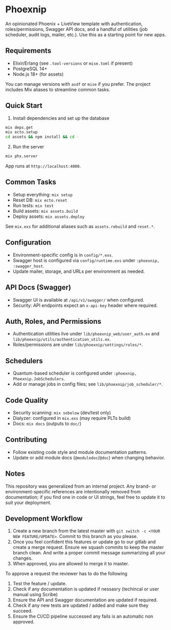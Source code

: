 # Phoexnip

An opinionated Phoenix + LiveView template with authentication, roles/permissions, Swagger API docs, and a handful of utilities (job scheduler, audit logs, mailer, etc.). Use this as a starting point for new apps.

## Requirements

- Elixir/Erlang (see `.tool-versions` or `mise.toml` if present)
- PostgreSQL 14+
- Node.js 18+ (for assets)

You can manage versions with `asdf` or `mise` if you prefer. The project includes Mix aliases to streamline common tasks.

## Quick Start

1) Install dependencies and set up the database

```bash
mix deps.get
mix ecto.setup
cd assets && npm install && cd -
```

2) Run the server

```bash
mix phx.server
```

App runs at `http://localhost:4000`.

## Common Tasks

- Setup everything: `mix setup`
- Reset DB: `mix ecto.reset`
- Run tests: `mix test`
- Build assets: `mix assets.build`
- Deploy assets: `mix assets.deploy`

See `mix.exs` for additional aliases such as `assets.rebuild` and `reset.*`.

## Configuration

- Environment-specific config is in `config/*.exs`.
- Swagger host is configured via `config/runtime.exs` under `:phoexnip, :swagger_host`.
- Update mailer, storage, and URLs per environment as needed.

## API Docs (Swagger)

- Swagger UI is available at `/api/v1/swagger/` when configured.
- Security: API endpoints expect an `x-api-key` header where required.

## Auth, Roles, and Permissions

- Authentication utilities live under `lib/phoexnip_web/user_auth.ex` and `lib/phoexnip/utils/authentication_utils.ex`.
- Roles/permissions are under `lib/phoexnip/settings/roles/*`.

## Schedulers

- Quantum-based scheduler is configured under `:phoexnip, Phoexnip.JobSchedulers`.
- Add or manage jobs in config files; see `lib/phoexnip/job_scheduler/*`.

## Code Quality

- Security scanning: `mix sobelow` (dev/test only)
- Dialyzer: configured in `mix.exs` (may require PLTs build)
- Docs: `mix docs` (outputs to `doc/`)

## Contributing

- Follow existing code style and module documentation patterns.
- Update or add module docs (`@moduledoc`/`@doc`) when changing behavior.

## Notes

This repository was generalized from an internal project. Any brand- or environment-specific references are intentionally removed from documentation; if you find one in code or UI strings, feel free to update it to suit your deployment.

## Development Workflow

1. Create a new branch from the latest master with ``git switch -c <YOUR NEW FEATURE/UPDATE>``. Commit to this branch as you please.
2. Once you feel confident this features or update go to our gitlab and create a merge request. Ensure we squash commits to keep the master branch clean. And write a proper commit message summarizing all your changes.
3. When approved, you are allowed to merge it to master.

To approve a request the reviewer has to do the following

1. Test the feature / update.
2. Check if any documentation is updated if nessasry (techincal or user manual using Scribe)
3. Ensure the API and Swagger documentation are updated if required.
4. Check if any new tests are updated / added and make sure they succeed.
5. Ensure the CI/CD pipeline successed any fails is an automatic non approved.
